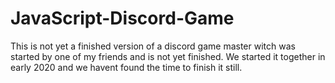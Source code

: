 # JavaScript-Discord-Game

This is not yet a finished version of a discord game master witch was started by one of my friends and is not yet finished. We started it together in early 2020 and we havent found the time to finish it still.
